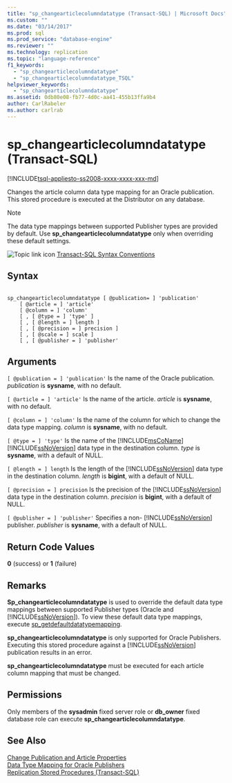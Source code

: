 ```yaml
---
title: "sp_changearticlecolumndatatype (Transact-SQL) | Microsoft Docs"
ms.custom: ""
ms.date: "03/14/2017"
ms.prod: sql
ms.prod_service: "database-engine"
ms.reviewer: ""
ms.technology: replication
ms.topic: "language-reference"
f1_keywords: 
  - "sp_changearticlecolumndatatype"
  - "sp_changearticlecolumndatatype_TSQL"
helpviewer_keywords: 
  - "sp_changearticlecolumndatatype"
ms.assetid: 0db80e08-fb77-4d0c-aa41-455b13ffa9b4
author: CarlRabeler
ms.author: carlrab
---
```

# sp_changearticlecolumndatatype (Transact-SQL)
[!INCLUDE[tsql-appliesto-ss2008-xxxx-xxxx-xxx-md](../../includes/applies-to-version/sqlserver.md)]

  Changes the article column data type mapping for an Oracle publication. This stored procedure is executed at the Distributor on any database.  
  
> [!NOTE]  
>  The data type mappings between supported Publisher types are provided by default. Use **sp_changearticlecolumndatatype** only when overriding these default settings.  
  
 ![Topic link icon](../../database-engine/configure-windows/media/topic-link.gif "Topic link icon") [Transact-SQL Syntax Conventions](../../t-sql/language-elements/transact-sql-syntax-conventions-transact-sql.md)  
  
## Syntax  
  
```  
  
sp_changearticlecolumndatatype [ @publication= ] 'publication'  
    [ @article = ] 'article'   
    [ @column = ] 'column'  
    [ , [ @type = ] 'type' ]  
    [ , [ @length = ] length ]  
    [ , [ @precision = ] precision ]  
    [ , [ @scale = ] scale ]  
    [ , [ @publisher = ] 'publisher'  
```  
  
## Arguments  
`[ @publication = ] 'publication'`
 Is the name of the Oracle publication. *publication* is **sysname**, with no default.  
  
`[ @article = ] 'article'`
 Is the name of the article. *article* is **sysname**, with no default.  
  
`[ @column = ] 'column'`
 Is the name of the column for which to change the data type mapping. *column* is **sysname**, with no default.  
  
`[ @type = ] 'type'`
 Is the name of the [!INCLUDE[msCoName](../../includes/msconame-md.md)] [!INCLUDE[ssNoVersion](../../includes/ssnoversion-md.md)] data type in the destination column. *type* is **sysname**, with a default of NULL.  
  
`[ @length = ] length`
 Is the length of the [!INCLUDE[ssNoVersion](../../includes/ssnoversion-md.md)] data type in the destination column. *length* is **bigint**, with a default of NULL.  
  
`[ @precision = ] precision`
 Is the precision of the [!INCLUDE[ssNoVersion](../../includes/ssnoversion-md.md)] data type in the destination column. *precision* is **bigint**, with a default of NULL.  
  
`[ @publisher = ] 'publisher'`
 Specifies a non- [!INCLUDE[ssNoVersion](../../includes/ssnoversion-md.md)] publisher. *publisher* is **sysname**, with a default of NULL.  
  
## Return Code Values  
 **0** (success) or **1** (failure)  
  
## Remarks  
 **Sp_changearticlecolumndatatype** is used to override the default data type mappings between supported Publisher types (Oracle and [!INCLUDE[ssNoVersion](../../includes/ssnoversion-md.md)]). To view these default data type mappings, execute [sp_getdefaultdatatypemapping](../../relational-databases/system-stored-procedures/sp-getdefaultdatatypemapping-transact-sql.md).  
  
 **sp_changearticlecolumndatatype** is only supported for Oracle Publishers. Executing this stored procedure against a [!INCLUDE[ssNoVersion](../../includes/ssnoversion-md.md)] publication results in an error.  
  
 **sp_changearticlecolumndatatype** must be executed for each article column mapping that must be changed.  
  
## Permissions  
 Only members of the **sysadmin** fixed server role or **db_owner** fixed database role can execute **sp_changearticlecolumndatatype**.  
  
## See Also  
 [Change Publication and Article Properties](../../relational-databases/replication/publish/change-publication-and-article-properties.md)   
 [Data Type Mapping for Oracle Publishers](../../relational-databases/replication/non-sql/data-type-mapping-for-oracle-publishers.md)   
 [Replication Stored Procedures &#40;Transact-SQL&#41;](../../relational-databases/system-stored-procedures/replication-stored-procedures-transact-sql.md)  
  
  
